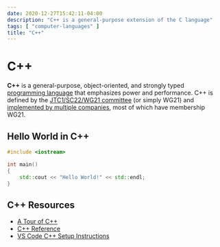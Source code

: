 ```yaml
---
date: 2020-12-27T15:42:11-04:00
description: "C++ is a general-purpose extension of the C language"
tags: [ "computer-languages" ]
title: "C++"
---
```


# C++

**C++** is a general-purpose, object-oriented, and strongly typed [programming language](computer-languages.md) that emphasizes power and performance. C++ is defined by the [JTC1/SC22/WG21 committee](http://www.open-std.org/jtc1/sc22/wg21/) (or simply WG21) and [implemented by multiple companies](https://en.cppreference.com/w/cpp/compiler_support), most of which have membership WG21.

## Hello World in C++

```c++
#include <iostream>

int main()
{
    std::cout << "Hello World!" << std::endl;
}
```

## C++ Resources

* [A Tour of C++](https://isocpp.org/tour)
* [C++ Reference](https://en.cppreference.com/w/)
* [VS Code C++ Setup Instructions](https://code.visualstudio.com/docs/languages/cpp)
